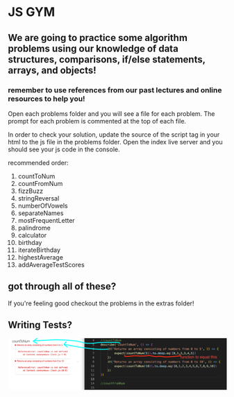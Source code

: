 # JS GYM

## We are going to practice some algorithm problems using our knowledge of data structures, comparisons, if/else statements, arrays, and objects!

### remember to use references from our past lectures and online resources to help you!

Open each problems folder and you will see a file for each problem. The prompt for each problem is commented at the top of each file.

In order to check your solution, update the source of the script tag in your html to the js file in the problems folder. Open the index live server and you should see your js code in the console.

recommended order:
1. countToNum
1. countFromNum
1. fizzBuzz
1. stringReversal
1. numberOfVowels
1. separateNames
1. mostFrequentLetter
1. palindrome
1. calculator 
1. birthday
1. iterateBirthday
1. highestAverage
1. addAverageTestScores

## got through all of these? 
If you're feeling good checkout the problems in the extras folder! 

## Writing Tests? 
![test image](./testImg.jpg)